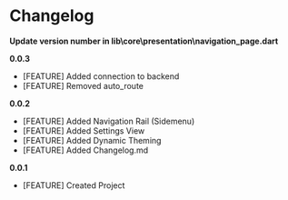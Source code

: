 # Changelog

**Update version number in lib\core\presentation\navigation_page.dart**

**0.0.3**
- [FEATURE] Added connection to backend
- [FEATURE] Removed auto_route

**0.0.2**
- [FEATURE] Added Navigation Rail (Sidemenu)
- [FEATURE] Added Settings View
- [FEATURE] Added Dynamic Theming
- [FEATURE] Added Changelog.md

**0.0.1**
- [FEATURE] Created Project
